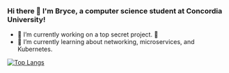 ### Hi there 👋 I'm Bryce, a computer science student at Concordia University!

- 🔭 I’m currently working on a top secret project. 🤫
- 🌱 I’m currently learning about networking, microservices, and Kubernetes.

[![Top Langs](https://github-readme-stats.vercel.app/api/top-langs/?username=bryce-n-dev)](https://github.com/bryce-n-dev/github-readme-stats)


<!--
**bryce-n-dev/bryce-n-dev** is a ✨ _special_ ✨ repository because its `README.md` (this file) appears on your GitHub profile.

Here are some ideas to get you started:

- 🔭 I’m currently working on ...
- 🌱 I’m currently learning ...
- 👯 I’m looking to collaborate on ...
- 🤔 I’m looking for help with ...
- 💬 Ask me about ...
- 📫 How to reach me: ...
- 😄 Pronouns: ...
- ⚡ Fun fact: ...
-->
